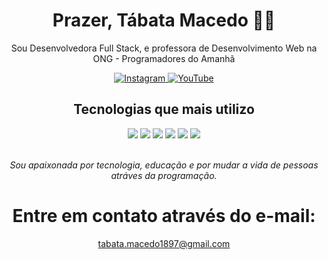 <div align="center">
  <h1>Prazer, Tábata Macedo 👋🏾</h1>
  <p>Sou Desenvolvedora Full Stack, e professora de Desenvolvimento Web na ONG - Programadores do Amanhã</p>
  <a href="https://www.instagram.com/professora.tabata/">
  <img src="https://img.shields.io/badge/Instagram-E4405F?style=for-the-badge&logo=instagram&logoColor=white" alt="Instagram">
</a>
<a href="https://www.youtube.com/">
  <img src="https://img.shields.io/badge/YouTube-FF0000?style=for-the-badge&logo=youtube&logoColor=white" alt="YouTube">
</a>
</div>

<h2 align="center">Tecnologias que mais utilizo</h2>
<div align="center" style="display: inline_block">
  <img src="https://img.shields.io/badge/TypeScript-007ACC?style=for-the-badge&logo=typescript&logoColor=white">
  <img src="https://img.shields.io/badge/react-%2320232a.svg?style=for-the-badge&logo=react&logoColor=%2361DAFB">
  <img src="https://img.shields.io/badge/Next-black?style=for-the-badge&logo=next.js&logoColor=white">
  <img src="https://img.shields.io/badge/node.js-6DA55F?style=for-the-badge&logo=node.js&logoColor=white">
  <img src="https://img.shields.io/badge/express.js-%23404d59.svg?style=for-the-badge&logo=express&logoColor=%2361DAFB">
  <img src="https://img.shields.io/badge/MySQL-00000F?style=for-the-badge&logo=mysql&logoColor=white">
</div>
<br>
<p align="center"><em>Sou apaixonada por tecnologia, educação e por mudar a vida de pessoas atráves da programação.</em></p>

<div align="center">
  <h1 align="center">Entre em contato através do e-mail:</h1>
  <a href="mailto:tabata.macedo1897@gmail.com" align="center">tabata.macedo1897@gmail.com</a>
</div>
